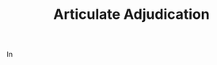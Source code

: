 ---
title: Articulate Adjudication
letter: A
permalink: "/definitions/bld-articulate-adjudication.html"
body: In
published_at: '2018-07-07'
source: Black's Law Dictionary 2nd Ed (1910)
layout: post
---